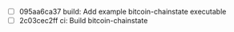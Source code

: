 - [ ] 095aa6ca37 build: Add example bitcoin-chainstate executable
- [ ] 2c03cec2ff ci: Build bitcoin-chainstate